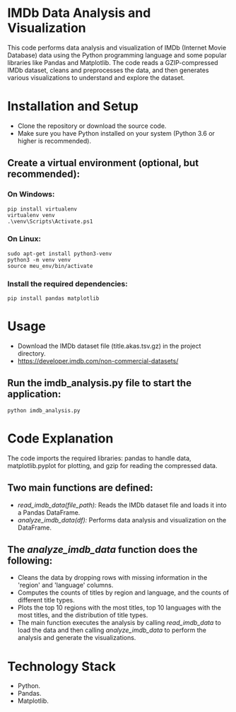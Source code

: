 # IMDb Data Analysis and Visualization
This code performs data analysis and visualization of IMDb (Internet Movie Database) data using the Python programming language and some popular libraries like Pandas and Matplotlib. The code reads a GZIP-compressed IMDb dataset, cleans and preprocesses the data, and then generates various visualizations to understand and explore the dataset.

# Installation and Setup
- Clone the repository or download the source code.
- Make sure you have Python installed on your system (Python 3.6 or higher is recommended).

## Create a virtual environment (optional, but recommended):

### On Windows:
    pip install virtualenv
    virtualenv venv
    .\venv\Scripts\Activate.ps1
### On Linux:
    sudo apt-get install python3-venv
    python3 -m venv venv
    source meu_env/bin/activate

### Install the required dependencies:
    pip install pandas matplotlib

# Usage
- Download the IMDb dataset file (title.akas.tsv.gz) in the project directory.
- https://developer.imdb.com/non-commercial-datasets/
## Run the imdb_analysis.py file to start the application: 
    python imdb_analysis.py

# Code Explanation
The code imports the required libraries: pandas to handle data, matplotlib.pyplot for plotting, and gzip for reading the compressed data.

## Two main functions are defined:

- *read_imdb_data(file_path):* Reads the IMDb dataset file and loads it into a Pandas DataFrame.
- *analyze_imdb_data(df):* Performs data analysis and visualization on the DataFrame.

## The *analyze_imdb_data* function does the following:

- Cleans the data by dropping rows with missing information in the 'region' and 'language' columns.
- Computes the counts of titles by region and language, and the counts of different title types.
- Plots the top 10 regions with the most titles, top 10 languages with the most titles, and the distribution of title types.
- The main function executes the analysis by calling *read_imdb_data* to load the data and then calling *analyze_imdb_data* to perform the analysis and generate the visualizations.

# Technology Stack
- Python.
- Pandas.
- Matplotlib.
